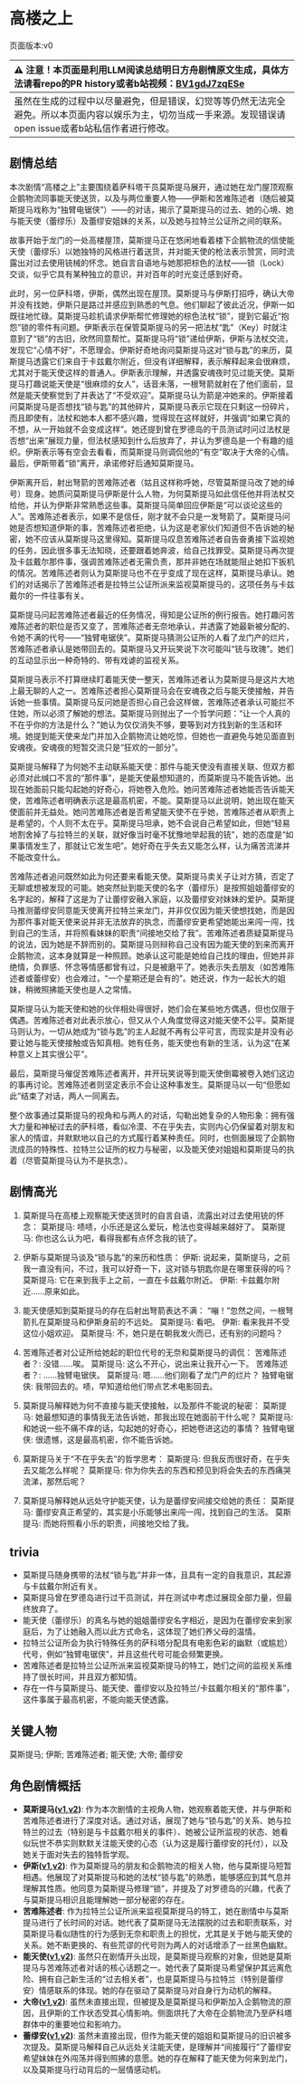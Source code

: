 # 高楼之上
页面版本:v0
 

| :warning: 注意！本页面是利用LLM阅读总结明日方舟剧情原文生成，具体方法请看repo的PR history或者b站视频：[BV1gdJ7zqESe](https://www.bilibili.com/video/BV1gdJ7zqESe/)         |
|:----------------------------|
| 虽然在生成的过程中以尽量避免，但是错误，幻觉等等仍然无法完全避免。所以本页面内容以娱乐为主，切勿当成一手来源。发现错误请open issue或者b站私信作者进行修改。|



## 剧情总结
本次剧情“高楼之上”主要围绕着萨科塔干员莫斯提马展开，通过她在龙门屋顶观察企鹅物流同事能天使送货，以及与两位重要人物——伊斯和苦难陈述者（随后被莫斯提马戏称为“独臂电锯侠”）——的对话，揭示了莫斯提马的过去、她的心境、她与能天使（蕾缪乐）及蕾缪安姐妹的关系，以及她与拉特兰公证所之间的联系。

故事开始于龙门的一处高楼屋顶，莫斯提马正在悠闲地看着楼下企鹅物流的信使能天使（蕾缪乐）以她独特的风格进行着送货，并对能天使的枪法表示赞赏，同时流露出对过去使用铳械的怀念。她自言自语地与她那把棕色的法杖——锁（Lock）交谈，似乎它具有某种独立的意识，并对百年的时光变迁感到好奇。

此时，另一位萨科塔，伊斯，偶然出现在屋顶。莫斯提马与伊斯打招呼，确认大帝并没有找她，伊斯只是路过并感应到熟悉的气息。他们聊起了彼此近况，伊斯一如既往地忙碌。莫斯提马趁机请求伊斯帮忙修理她的棕色法杖“锁”，提到它最近“抱怨”锁的零件有问题。伊斯表示在保管莫斯提马的另一把法杖“匙”（Key）时就注意到了“锁”的古旧，欣然同意帮忙。莫斯提马将“锁”递给伊斯，伊斯与法杖交流，发现它“心情不好”，不愿理会。伊斯好奇地询问莫斯提马这对“锁与匙”的来历，莫斯提马透露它们来自于卡兹戴尔附近，但没有详细解释，表示解释起来会很麻烦，尤其对于能天使这样的普通人。伊斯表示理解，并透露安魂夜时见过能天使。莫斯提马打趣说能天使是“很麻烦的女人”，话音未落，一根弩箭就射在了他们面前，显然是能天使察觉到了并表达了“不受欢迎”。莫斯提马认为箭是冲她来的。伊斯接着问莫斯提马是否想找“锁与匙”的其他碎片，莫斯提马表示它现在只剩这一份碎片，而且即使有，法杖和她本人都不感兴趣，觉得现在这样就好，并强调“如果它真的不想，从一开始就不会变成这样”。她还提到曾在罗德岛的干员测试时问过法杖是否想“出来”展现力量，但法杖感知到什么后放弃了，并认为罗德岛是一个有趣的组织。伊斯表示等有空会去看看，而莫斯提马则调侃他的“有空”取决于大帝的心情。最后，伊斯带着“锁”离开，承诺修好后通知莫斯提马。

伊斯离开后，射出弩箭的苦难陈述者（姑且这样称呼她，尽管莫斯提马改了她的绰号）现身。她质问莫斯提马伊斯是什么人物，为何莫斯提马如此信任他并将法杖交给他，并认为伊斯非常熟悉这些事。莫斯提马简单回应伊斯是“可以谈论这些的人”。苦难陈述者表示，如果不是信任，刚才就不会只是一发弩箭了。莫斯提马问她是否想知道伊斯的事，苦难陈述者拒绝，认为这是老家伙们知道但不告诉她的秘密，她不应该从莫斯提马这里得知。莫斯提马叹息苦难陈述者自告奋勇接下监视她的任务，因此很多事无法知晓，还要跟着她奔波，给自己找罪受。莫斯提马再次提及卡兹戴尔那件事，强调苦难陈述者无需负责，那并非她在场就能阻止她扣下扳机的情况。苦难陈述者则认为莫斯提马也不在乎变成了现在这样，莫斯提马承认。她们的对话揭示了苦难陈述者是拉特兰公证所派来监视莫斯提马的，这项任务与卡兹戴尔的一件往事有关。

莫斯提马问起苦难陈述者最近的任务情况，得知是公证所的例行报告。她打趣问苦难陈述者的职位是否又变了，苦难陈述者无奈地承认，并透露了她最新被分配的、令她不满的代号——“独臂电锯侠”。莫斯提马猜测公证所的人看了龙门产的烂片，苦难陈述者承认是她带回去的。莫斯提马又开玩笑说下次可能叫“铳与玫瑰”。她们的互动显示出一种奇特的、带有戏谑的监视关系。

莫斯提马表示不打算继续盯着能天使一整天，苦难陈述者认为莫斯提马是这片大地上最无聊的人之一。苦难陈述者担心莫斯提马会在安魂夜之后与能天使接触，并告诉她一些事情。莫斯提马反问她是否担心自己会这样做，苦难陈述者承认可能拦不住她，所以必须了解她的想法。莫斯提马则抛出了一个哲学问题：“让一个人真的不在乎你的方法是什么？”她认为仅仅消失不够，要等到对方找到新的生活和环境。她提到能天使来龙门并加入企鹅物流让她吃惊，但她也一直避免与她见面直到安魂夜。安魂夜的短暂交流只是“狂欢的一部分”。

莫斯提马解释了为何她不主动联系能天使：那件与能天使没有直接关联、但双方都必须对此缄口不言的“那件事”，是能天使最想知道的，而莫斯提马不能告诉她。出现在她面前只能勾起她的好奇心，将她卷入危险。她问苦难陈述者她能否告诉能天使，苦难陈述者明确表示这是最高机密，不能。莫斯提马以此说明，她出现在能天使面前并无益处。她问苦难陈述者是否希望能天使不在乎她，苦难陈述者从职责上是希望的，个人则不太在乎。莫斯提马坦承，她不会说自己希望如此，但她“轻易地割舍掉了与拉特兰的关联，就好像当时毫不犹豫地举起我的铳”，她的态度是“如果事情发生了，那就让它发生吧”。她好奇在乎失去又能怎么样，认为痛苦流涕并不能改变什么。

苦难陈述者追问既然如此为何还要来看能天使。莫斯提马卖关子让对方猜，否定了无聊或想被发现的可能。她突然扯到能天使的名字（蕾缪乐）是按照姐姐蕾缪安的名字起的，解释了这是为了让蕾缪安融入家庭，以及蕾缪安对妹妹的爱护。莫斯提马推测蕾缪安同意能天使离开拉特兰来龙门，并非仅仅因为能天使想找她，而是因为那件事对能天使来说并非无法放弃的执念，而蕾缪安更希望她能出来闯一闯，找到自己的生活，并将照看妹妹的职责“间接地交给了我”。苦难陈述者质疑莫斯提马的说法，因为她是不辞而别的。莫斯提马则辩称自己没有因为能天使的到来而离开企鹅物流，这本身就算是一种照顾。她承认这可能是她给自己找的理由，但她并非绝情，负罪感、怀念等情感都曾有过，只是被磨平了。她表示失去朋友（如苦难陈述者或蕾缪安）也会难过，“一个星期还是会有的”。她还说，作为一起长大的姐妹，稍微照拂能天使也是人之常情。

莫斯提马认为能天使和她的伙伴相处得很好，她们会在某些地方偶遇，但也仅限于偶遇。苦难陈述者对此表示放心，但又从个人角度觉得这对能天使不公平。莫斯提马则认为，一切从她成为“锁与匙”的主人起就不再有公平可言，而现实是并没有必要让她与能天使接触或告知真相。她有任务，能天使也有新的生活，认为这“在某种意义上其实很公平”。

最后，莫斯提马催促苦难陈述者离开，并开玩笑说等到能天使倒霉被卷入她们这边的事再讨论。苦难陈述者则坚定表示不会让这种事发生。莫斯提马以一句“但愿如此”结束了对话，两人一同离去。

整个故事通过莫斯提马的视角和与两人的对话，勾勒出她复杂的人物形象：拥有强大力量和神秘过去的萨科塔，看似冷漠、不在乎失去，实则内心仍保留着对朋友和家人的情谊，并默默地以自己的方式履行着某种责任。同时，也侧面展现了企鹅物流成员的特殊性、拉特兰公证所的权力与秘密，以及能天使对姐姐和莫斯提马的执着（尽管莫斯提马认为不是执念）。
## 剧情高光
1.  莫斯提马在高楼上观察能天使送货时的自言自语，流露出对过去使用铳的怀念：
    莫斯提马: 啧啧，小乐还是这么爱玩，枪法也变得越来越好了。
    莫斯提马: 你也这么认为吧，看得我都有点怀念我的铳了。

2.  伊斯与莫斯提马谈及“锁与匙”的来历和性质：
    伊斯: 说起来，莫斯提马，之前我一直没有问，不过，我可以好奇一下，这对锁与钥匙你是在哪里获得的吗？
    莫斯提马: 它在来到我手上之前，一直在卡兹戴尔附近。
    伊斯: 卡兹戴尔附近......原来如此。

3.  能天使感知到莫斯提马的存在后射出弩箭表达不满：
    “嘣！”忽然之间，一根弩箭扎在莫斯提马和伊斯身前的不远处。
    莫斯提马: 看吧。
    伊斯: 看来我并不受这位小姐欢迎。
    莫斯提马: 不，她只是在朝我发火而已，还有别的问题吗？

4.  苦难陈述者对公证所给她起的职位代号的无奈和莫斯提马的调侃：
    苦难陈述者？: 没错......唉。
    莫斯提马: 这么不开心，说出来让我开心一下。
    苦难陈述者？: ......独臂电锯侠。
    莫斯提马: 嗯......他们刚看了龙门产的烂片？
    独臂电锯侠: 我带回去的。啧，早知道给他们带点艺术电影回去。

5.  莫斯提马解释她为何不直接与能天使接触，以及那件不能说的秘密：
    莫斯提马: 她最想知道的事情我无法告诉她，那我出现在她面前干什么呢？
    莫斯提马: 和她说一些不痛不痒的话，勾起她的好奇心，把她卷进这边的事情？
    独臂电锯侠: 很遗憾，这是最高机密，你不能告诉她。

6.  莫斯提马关于“不在乎失去”的哲学思考：
    莫斯提马: 但我反而很好奇，在乎失去又能怎么样呢？
    莫斯提马: 你为你失去的东西和预见到将会失去的东西痛哭流涕，那然后呢？

7.  莫斯提马解释她从远处守护能天使，认为是蕾缪安间接交给她的责任：
    莫斯提马: 蕾缪安真正希望的，其实是小乐能够出来闯一闯，找到自己的生活。
    莫斯提马: 而她将照看小乐的职责，间接地交给了我。
## trivia
*   莫斯提马随身携带的法杖“锁与匙”并非一体，且具有一定的自我意识，其起源与卡兹戴尔附近有关。
*   莫斯提马曾在罗德岛进行过干员测试，并在测试中考虑过展现全部力量，但最终放弃了。
*   能天使（蕾缪乐）的真名与她的姐姐蕾缪安名字相近，是因为在蕾缪安来到家庭后，为了让她融入而以此方式命名，这体现了她们养父母的温情。
*   拉特兰公证所会为执行特殊任务的萨科塔分配具有电影色彩的幽默（或尴尬）代号，例如“独臂电锯侠”，并且这些代号可能会频繁更换。
*   苦难陈述者是拉特兰公证所派来监视莫斯提马的特工，她们之间的监视关系维持了很长时间，并且双方都知情。
*   存在一件与莫斯提马、能天使、蕾缪安以及拉特兰/卡兹戴尔相关的“那件事”，这件事属于最高机密，不能向能天使透露。
## 关键人物
莫斯提马; 伊斯; 苦难陈述者; 能天使; 大帝; 蕾缪安
## 角色剧情概括
-   **莫斯提马([v1](../chars/char_213_mostma.md),[v2](../char_v3/char_213_mostma.md))**: 作为本次剧情的主视角人物，她观察着能天使，并与伊斯和苦难陈述者进行了深度对话。通过对话，展现了她与“锁与匙”的关系、她与拉特兰的过去（特别是与卡兹戴尔相关的事件）、她被公证所监视的状态、她看似玩世不恭实则默默关注能天使的心态（认为这是履行蕾缪安的托付），以及她关于面对失去的独特哲学观。
-   **伊斯([v1](../chars/extended_char_yi_si.md),[v2](../char_v3/extended_char_yi_si.md))**: 作为莫斯提马的朋友和企鹅物流的相关人物，他与莫斯提马短暂相遇。他展现了对莫斯提马和她的法杖“锁与匙”的熟悉，能够感应到其气息并理解其性质。他同意为莫斯提马修理“锁”，并提及了对罗德岛的兴趣，代表了与莫斯提马相识且能理解她一部分秘密的存在。
-   **苦难陈述者**: 作为拉特兰公证所派来监视莫斯提马的特工，她在剧情中与莫斯提马进行了长时间的对话。她代表了莫斯提马无法摆脱的过去和职责联系，对莫斯提马看似随性的行为感到无奈和职责上的担忧，尤其是关于她与能天使的关系。她不断更换的、有些荒谬的代号则为两人的对话增添了一丝黑色幽默。
-   **能天使([v1](../chars/char_103_angel.md),[v2](../char_v3/char_103_angel.md))**: 虽然只在剧情开头出现，是莫斯提马观察的对象，但她是莫斯提马与苦难陈述者对话的核心话题之一。她代表了莫斯提马希望保护其远离危险、拥有自己新生活的“过去相关者”，也是莫斯提马与拉特兰（特别是蕾缪安）情感联系的体现。她的存在驱动了莫斯提马对自身行为动机的解释。
-   **大帝([v1](../chars/extended_char_da_di.md),[v2](../char_v3/extended_char_da_di.md))**: 虽然未直接出现，但被提及是莫斯提马和伊斯加入企鹅物流的原因，且伊斯的工作状态受其心情影响。侧面烘托了大帝在企鹅物流乃至萨科塔群体中的重要地位和影响力。
-   **蕾缪安([v1](../chars/char_4193_lemuen.md),[v2](../char_v3/char_4193_lemuen.md))**: 虽然未直接出现，但作为能天使的姐姐和莫斯提马的旧识被多次提及。莫斯提马解释自己从远处关注能天使，是理解并“间接履行”了蕾缪安希望妹妹在外闯荡并得到照拂的意愿。她的存在解释了能天使为何来到龙门，以及莫斯提马行动背后的一层情感动机。